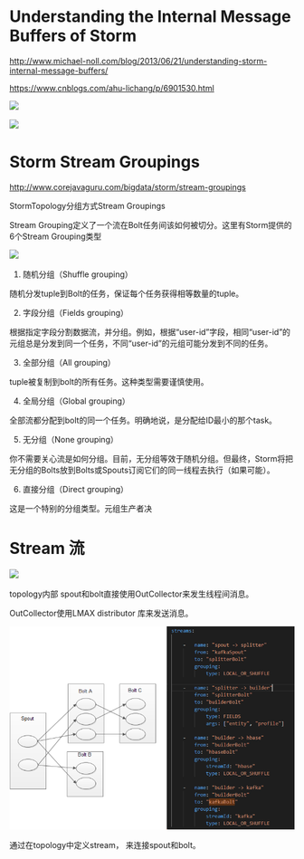 

# Understanding the Internal Message Buffers of Storm

http://www.michael-noll.com/blog/2013/06/21/understanding-storm-internal-message-buffers/

https://www.cnblogs.com/ahu-lichang/p/6901530.html

![](http://www.michael-noll.com/assets/uploads/storm-internal-message-queues.png)

![](https://images2015.cnblogs.com/blog/1110462/201705/1110462-20170524162219419-1153066999.png)


# Storm Stream Groupings

http://www.corejavaguru.com/bigdata/storm/stream-groupings

StormTopology分组方式Stream Groupings

Stream Grouping定义了一个流在Bolt任务间该如何被切分。这里有Storm提供的6个Stream Grouping类型

![](http://www.corejavaguru.com/assets/images/content/storm-fields-grouping.jpg)

1. 随机分组（Shuffle grouping）

随机分发tuple到Bolt的任务，保证每个任务获得相等数量的tuple。

2. 字段分组（Fields grouping）

根据指定字段分割数据流，并分组。例如，根据“user-id”字段，相同“user-id”的元组总是分发到同一个任务，不同“user-id”的元组可能分发到不同的任务。

3. 全部分组（All grouping）

tuple被复制到bolt的所有任务。这种类型需要谨慎使用。

4. 全局分组（Global grouping）

全部流都分配到bolt的同一个任务。明确地说，是分配给ID最小的那个task。

5. 无分组（None grouping）

你不需要关心流是如何分组。目前，无分组等效于随机分组。但最终，Storm将把无分组的Bolts放到Bolts或Spouts订阅它们的同一线程去执行（如果可能）。

6. 直接分组（Direct grouping）

这是一个特别的分组类型。元组生产者决

# Stream 流

![](http://www.corejavaguru.com/assets/images/content/storm-stream-groupings.png)

 topology内部  spout和bolt直接使用OutCollector来发生线程间消息。
 
 OutCollector使用LMAX distributor 库来发送消息。
 
![](storm_stream.png)

通过在topology中定义stream， 来连接spout和bolt。  

 
